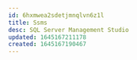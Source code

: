 ```yaml
---
id: 6hxmwea2sdetjmnqlvn6z1l
title: Ssms
desc: SQL Server Management Studio
updated: 1645167211178
created: 1645167190467
---
```




